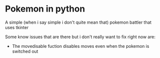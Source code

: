 # Pokemon in python

A simple (when i say simple i don't quite mean that) pokemon battler that uses tkinter

Some know issues that are there but i don't really want to fix right now are:
  - The movedisable fuction disables moves even when the pokemon is switched out
